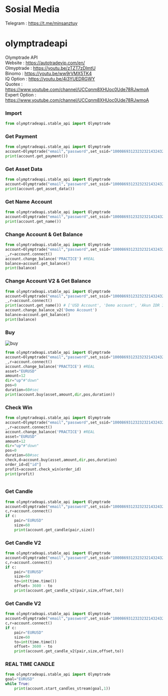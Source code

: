 # Sosial Media
Telegram : https://t.me/minsanztuy

# olymptradeapi
Olymptrade API  
Website    : https://autotradevip.com/en/  
Olmyptrade : https://youtu.be/zTZT7zDlmtU  
Binomo     : https://youtu.be/ww9rVMX5TK4  
IQ Option  : https://youtu.be/4i3YUEDRGWY  
Quotex     : https://www.youtube.com/channel/UCCqnm8XHUoc0Ude78RJwmoA  
Expert Option     : https://www.youtube.com/channel/UCCqnm8XHUoc0Ude78RJwmoA

### Import
```python
from olymptradeapi.stable_api import Olymptrade
```
### Get Payment
```python
from olymptradeapi.stable_api import Olymptrade 
account=Olymptrade("email","password",set_ssid="1000869312323232143243243243234432")
print(account.get_payment())
```
### Get Asset Data
```python
from olymptradeapi.stable_api import Olymptrade 
account=Olymptrade("email","password",set_ssid="1000869312323232143243243243234432")
print(account.get_asset_data())
```
### Get Name Account
```python
from olymptradeapi.stable_api import Olymptrade 
account=Olymptrade("email","password",set_ssid="1000869312323232143243243243234432")
print(account.get_name())
```
### Change Account & Get Balance
```python
from olymptradeapi.stable_api import Olymptrade 
account=Olymptrade("email","password",set_ssid="1000869312323232143243243243234432")
_,r=account.connect()
account.change_balance('PRACTICE') #REAL
balance=account.get_balance()
print(balance)
```
### Change Account V2 & Get Balance
```python
from olymptradeapi.stable_api import Olymptrade 
account=Olymptrade("email","password",set_ssid="1000869312323232143243243243234432")
_,r=account.connect()
print(account.get_name()) # ['USD Account', 'Demo account', 'Akun IDR 1', 'Akun IDR 2']
account.change_balance_v2('Demo Account') 
balance=account.get_balance()
print(balance)
```
### Buy
![buy](https://user-images.githubusercontent.com/56580637/215087249-27e25540-5436-4c86-abc4-98b424555854.png)
```python
from olymptradeapi.stable_api import Olymptrade 
account=Olymptrade("email","password",set_ssid="1000869312323232143243243243234432")
_,r=account.connect()
account.change_balance('PRACTICE') #REAL
asset="EURUSD"
amount=12
dir="up"#"down"
pos=0
duration=60#sec
print(account.buy(asset,amount,dir,pos,duration))
```
### Check Win
```python
from olymptradeapi.stable_api import Olymptrade 
account=Olymptrade("email","password",set_ssid="1000869312323232143243243243234432")
_,r=account.connect()
account.change_balance('PRACTICE') #REAL
asset="EURUSD"
amount=12
dir="up"#"down"
pos=0
duration=60#sec
check,d=account.buy(asset,amount,dir,pos,duration)
order_id=d["id"]
profit=account.check_win(order_id)
print(profit)
 
```
### Get Candle
```python
from olymptradeapi.stable_api import Olymptrade 
account=Olymptrade("email","password",set_ssid="1000869312323232143243243243234432")
c,r=account.connect()
if c:
    pair="EURUSD"
    size=60
    print(account.get_candle(pair,size))
```
### Get Candle V2
```python
from olymptradeapi.stable_api import Olymptrade 
account=Olymptrade("email","password",set_ssid="1000869312323232143243243243234432")
c,r=account.connect()
if c:
    pair="EURUSD"
    size=60
    to=int(time.time())
    offset= 3600 - to
    print(account.get_candle_v2(pair,size,offset,to))
```
### Get Candle V2
```python
from olymptradeapi.stable_api import Olymptrade 
account=Olymptrade("email","password",set_ssid="1000869312323232143243243243234432")
c,r=account.connect()
if c:
    pair="EURUSD"
    size=60
    to=int(time.time())
    offset= 3600 - to
    print(account.get_candle_v2(pair,size,offset,to))
```
### REAL TIME CANDLE
```python
from olymptradeapi.stable_api import Olymptrade 
goal="EURUSD"
while True: 
    print(account.start_candles_stream(goal,1))
```
